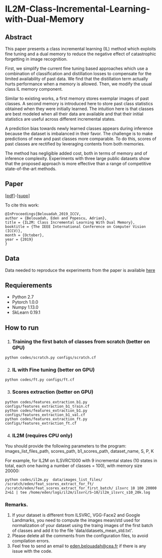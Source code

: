 # IL2M-Class-Incremental-Learning-with-Dual-Memory
## Abstract
This paper presents a class incremental learning (IL) method which exploits fine tuning and a dual memory to reduce the negative effect of catastrophic forgetting in image recognition. 

First, we simplify the current fine tuning based approaches which use a combination of classification and distillation losses to compensate for the limited availability of past data. We find that the distillation term actually hurts performance when a memory is allowed. Then, we modify the usual class IL memory component. 

Similar to existing works, a first memory stores exemplar images of past classes.
A second memory is introduced here to store past class statistics obtained when they were initially learned. 
The intuition here is that classes are best modeled when all their data are available and that their initial statistics are useful across different incremental states. 

A prediction bias towards newly learned classes appears during inference because the dataset is imbalanced in their favor.
The challenge is to make predictions of new and past classes more comparable. To do this, scores of past classes are rectified by leveraging contents from both memories.

The method has negligible added cost, both in terms of memory and of inference complexity.
Experiments with three large public datasets show that the proposed approach is more effective than a range of competitive state-of-the-art methods. 
## Paper
[[pdf]](http://openaccess.thecvf.com/content_ICCV_2019/papers/Belouadah_IL2M_Class_Incremental_Learning_With_Dual_Memory_ICCV_2019_paper.pdf)-[[supp]](http://openaccess.thecvf.com/content_ICCV_2019/supplemental/Belouadah_IL2M_Class_Incremental_ICCV_2019_supplemental.pdf)

To cite this work:

```
@InProceedings{Belouadah_2019_ICCV,
author = {Belouadah, Eden and Popescu, Adrian},
title = {IL2M: Class Incremental Learning With Dual Memory},
booktitle = {The IEEE International Conference on Computer Vision (ICCV)},
month = {October},
year = {2019}
} 
```

## Data
Data needed to reproduce the experiments from the paper is available [here](https://drive.google.com/open?id=1kgoB0Oxb9Wv2wSWFT5Yf7IoKXR3gAL_3)

## Requierements
* Python 2.7
* Pytorch 1.0.0
* Numpy 1.13.0
* SkLearn 0.19.1


## How to run

1. ### Training the first batch of classes from scratch (better on GPU)

```
python codes/scratch.py configs/scratch.cf
```

2. ### IL with Fine tuning (better on GPU)

```
python codes/ft.py configs/ft.cf
```
3. ### Scores extraction (better on GPU)

```
python codes/features_extraction_b1.py configs/features_extraction_b1_train.cf
python codes/features_extraction_b1.py configs/features_extraction_b1_val.cf
python codes/features_extraction_ft.py configs/features_extraction_ft.cf
```
4. ### IL2M (requires CPU only)
You should provide the following parameters to the program: images_list_files_path, scores_path, b1_scores_path, dataset_name, S, P, K

For example, for IL2M on ILSVRC1000 with 9 incremental states (10 states in total, each one having a number of classes = 100), with memory size 20000:
```
python codes/il2m.py  data/images_list_files/ /scratch/eden/feat_scores_extract_for_ft/ /scratch/eden/feat_scores_extract_for_first_batch/ ilsvrc 10 100 20000 2>&1 | tee /home/eden/logs/il2m/ilsvrc/S~10/il2m_ilsvrc_s10_20k.log
```


### Remarks. 
1. If your dataset is different from ILSVRC, VGG-Face2 and Google Landmarks, you need to compute the images mean/std used for normalization of your dataset using the traing images of the first batch of classes and add it to the file 'data/datasets_mean_std.txt'.
2. Please delete all the comments from the configuration files, to avoid compilation errors. 
3. Feel free to send an email to eden.belouadah@cea.fr if there is any issue with the code.

